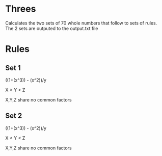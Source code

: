 # Threes

Calculates the two sets of 70 whole numbers that follow to sets of rules.
The 2 sets are outputed to the output.txt file

# Rules

## Set 1

((1+(x^3)) - (x^2))/y

X > Y > Z

X,Y,Z share no common factors

## Set 2

((1+(x^3)) - (x^2))/y

X < Y < Z

X,Y,Z share no common factors
